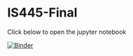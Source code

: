 # IS445-Final

Click below to open the jupyter notebook <br>

[![Binder](https://mybinder.org/badge_logo.svg)](https://mybinder.org/v2/gh/Yazhuo-Hu/IS445-Final/HEAD?labpath=hu-yazhuo-finalPart3.ipynb)
